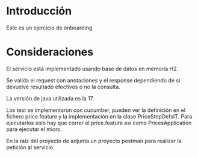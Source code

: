 # Introducción 
Este es un ejercicio de onboarding

# Consideraciones

El servicio está implementado usando base de datos en memoria H2.

Se valida el request con anotaciones y el response dependiendo de si devuelve resultado efectivos o no la consulta.

La versión de java utilizada es la 17.

Los test se implementaron con cucumber, pueden ver la definición en el fichero price.feature y la implementación en la clase PriceStepDefsIT. Para ejecutarlos solo hay que correr el price.feature así como PricesApplication para ejecutar el micro.

En la raíz del proyecto de adjunta un proyecto postman para realizar la petición al servicio.